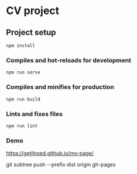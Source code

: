 # CV project

## Project setup

```
npm install
```

### Compiles and hot-reloads for development

```
npm run serve
```

### Compiles and minifies for production

```
npm run build
```

### Lints and fixes files

```
npm run lint
```
### Demo
https://getjlnxed.github.io/my-page/

git subtree push --prefix dist origin gh-pages
